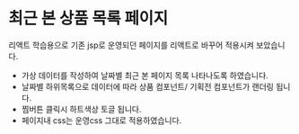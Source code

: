 # 최근 본 상품 목록 페이지

리액트 학습용으로 기존 jsp로 운영되던 페이지를 리액트로 바꾸어 적용시켜 보았습니다.

- 가상 데이터를 작성하여 날짜별 최근 본 페이지 목록 나타나도록 하였습니다.
- 날짜별 하위목록으로 데이터에 따라 상품 컴포넌트/ 기획전 컴포넌트가 랜더링 됩니다.
- 찜버튼 클릭시 하트색상 토글 됩니다.
- 페이지내 css는 운영css 그대로 적용하였습니다.

